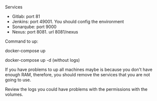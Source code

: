 
Services

 * Gitlab: port 81
 * Jenkins: port 49001. You should config the environment
 * Sonarqube: port 9000
 * Nexus: port 8081. url 8081/nexus

 Command to up:
 
 docker-compose up
 
 docker-compose up -d (without logs)
 
 If you have problems to up all machines maybe is because you don't have enough RAM, therefore, you should remove the services 
 that you are not going to use.
 
 Review the logs you could have problems with the permissions with the volumes.